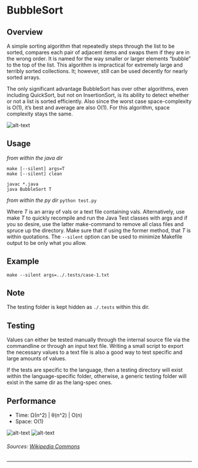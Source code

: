 # BubbleSort

Overview
---
A simple sorting algorithm that repeatedly steps through the list to be sorted,
compares each pair of adjacent items and swaps them if they are in the wrong
order. It is named for the way smaller or larger elements “bubble” to the
top of the list. This algorithm is impractical for extremely large and
terribly sorted collections. It; however, still can be used decently
for nearly sorted arrays.

The only significant advantage BubbleSort has over other algorithms, even
including QuickSort, but not on InsertionSort, is its ability to detect
whether or not a list is sorted efficiently. Also since the worst case
space-complexity is O(1), it’s best and average are also O(1). For 
this algorithm, space complexity stays the same.

![alt-text][gif1]

Usage
---
_from within the java dir_
```
make [--silent] args=T
make [--silent] clean
```
[//]: # (alternatively: use these more cumbersome commands below)
```
javac *.java
java BubbleSort T 
```

_from within the py dir_
`python test.py`

Where _T_ is an array of vals or a text file containing vals. Alternatively,
use make _T_ to quickly recompile and run the Java Test classes with args 
and if you so desire, use the latter make-command to remove all class 
files and spruce up the directory. Make sure that if using the former 
method, that _T_ is within quotations. The `--silent` option can be 
used to minimize Makefile output to be only what you allow.

Example
---
`make --silent args=../.tests/case-1.txt`

Note
---
The testing folder is kept hidden as `./.tests` within this dir.

Testing
---
Values can either be tested manually through the internal source file via 
the commandline or through an input text file. Writing a small script to 
export the necessary values to a text file is also a good way to test 
specific and large amounts of values. 

If the tests are specific to the language, then a testing directory will
exist within the language-specific folder, otherwise, a generic testing 
folder will exist in the same dir as the lang-spec ones.

Performance
---
* Time: Ω(n^2) | θ(n^2) | O(n)
* Space: O(1)

![alt-text][img1]
![alt-text][gif2]

###### Sources: [Wikipedia Commons](https://commons.wikimedia.org/wiki/Main_Page)

--------------------------------------------------------------------------------

[gif1]: https://upload.wikimedia.org/wikipedia/commons/5/54/Sorting_bubblesort_anim.gif
[img1]: https://upload.wikimedia.org/wikipedia/commons/thumb/8/83/Bubblesort-edited-color.svg/288px-Bubblesort-edited-color.svg.png
[gif2]: https://upload.wikimedia.org/wikipedia/commons/c/c8/Bubble-sort-example-300px.gif
